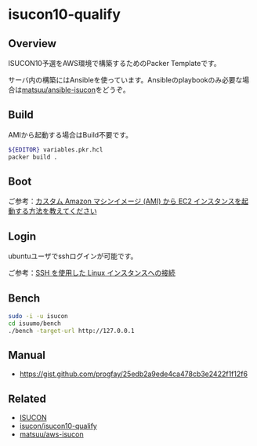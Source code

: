 # isucon10-qualify

## Overview

ISUCON10予選をAWS環境で構築するためのPacker Templateです。


サーバ内の構築にはAnsibleを使っています。Ansibleのplaybookのみ必要な場合は[matsuu/ansible-isucon](https://github.com/matsuu/ansible-isucon)をどうぞ。

## Build

AMIから起動する場合はBuild不要です。

```sh
${EDITOR} variables.pkr.hcl
packer build .
```

## Boot

ご参考：[カスタム Amazon マシンイメージ (AMI) から EC2 インスタンスを起動する方法を教えてください](https://aws.amazon.com/jp/premiumsupport/knowledge-center/launch-instance-custom-ami/)

## Login

ubuntuユーザでsshログインが可能です。

ご参考：[SSH を使用した Linux インスタンスへの接続](https://docs.aws.amazon.com/ja_jp/AWSEC2/latest/UserGuide/AccessingInstancesLinux.html)

## Bench

```sh
sudo -i -u isucon
cd isuumo/bench
./bench -target-url http://127.0.0.1
```

## Manual

* https://gist.github.com/progfay/25edb2a9ede4ca478cb3e2422f1f12f6

## Related

* [ISUCON](https://isucon.net/)
* [isucon/isucon10-qualify](https://github.com/isucon/isucon10-qualify)
* [matsuu/aws-isucon](https://github.com/matsuu/aws-isucon)
